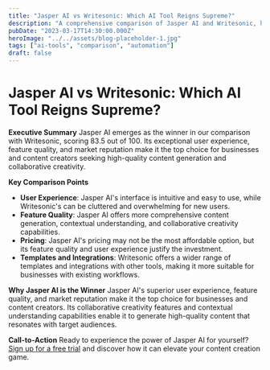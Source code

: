 ```yaml
---
title: "Jasper AI vs Writesonic: Which AI Tool Reigns Supreme?"
description: "A comprehensive comparison of Jasper AI and Writesonic, highlighting their strengths and weaknesses, to help you make an informed decision for your content creation needs."
pubDate: "2023-03-17T14:30:00.000Z"
heroImage: "../../assets/blog-placeholder-1.jpg"
tags: ["ai-tools", "comparison", "automation"]
draft: false
---
```


# Jasper AI vs Writesonic: Which AI Tool Reigns Supreme?

**Executive Summary**
Jasper AI emerges as the winner in our comparison with Writesonic, scoring 83.5 out of 100. Its exceptional user experience, feature quality, and market reputation make it the top choice for businesses and content creators seeking high-quality content generation and collaborative creativity.

**Key Comparison Points**

* **User Experience**: Jasper AI's interface is intuitive and easy to use, while Writesonic's can be cluttered and overwhelming for new users.
* **Feature Quality**: Jasper AI offers more comprehensive content generation, contextual understanding, and collaborative creativity capabilities.
* **Pricing**: Jasper AI's pricing may not be the most affordable option, but its feature quality and user experience justify the investment.
* **Templates and Integrations**: Writesonic offers a wider range of templates and integrations with other tools, making it more suitable for businesses with existing workflows.

**Why Jasper AI is the Winner**
Jasper AI's superior user experience, feature quality, and market reputation make it the top choice for businesses and content creators. Its collaborative creativity features and contextual understanding capabilities enable it to generate high-quality content that resonates with target audiences.

**Call-to-Action**
Ready to experience the power of Jasper AI for yourself? [Sign up for a free trial](https://jasper.ai/) and discover how it can elevate your content creation game.